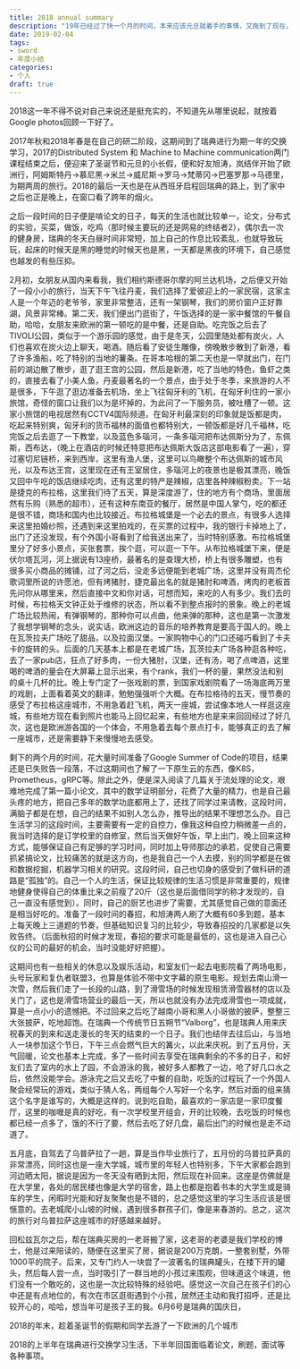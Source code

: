 ```yaml
---
title: 2018 annual summary
description: "19年已经过了快一个月的时间，本来应该元旦就着手的事情，又拖到了现在，春节假期，在打打游戏之余，安静地回顾下自己的2018"
date: 2019-02-04
tags:
- sword
- 年度小结
categories:
- 个人
draft: true
---
```


2018这一年不得不说对自己来说还是挺充实的，不知道先从哪里说起，就按着Google photos回顾一下好了。

2017年秋和2018年春是在自己的研二阶段，这期间到了瑞典进行为期一年的交换学习，2017的Distributed System 和 Machine to Machine communication两门课程结束之后，便迎来了圣诞节和元旦的小长假，便和好友旭涛，岚结伴开始了欧洲行，阿姆斯特丹->慕尼黑->米兰->威尼斯->罗马->梵蒂冈->巴塞罗那->马德里，为期两周的旅行。2018的最后一天也是在从西班牙启程回瑞典的路上，到了家中之后也正是晚上，在窗口看了跨年的烟火。

之后一段时间的日子便是啃论文的日子，每天的生活也就比较单一，论文，分布式的实验，买菜，做饭，吃鸡（那时候主要玩的还是网易的终结者2），偶尔去一次的健身房，瑞典的冬天白昼时间非常短，加上自己的作息比较紊乱，也就导致玩玩，起床的时候天是黑的睡觉的时候天也是黑，一天都是黑夜的环境下，自己感觉也越发的有些压抑。

2月初，女朋友从国内来看我，我们相约斯德哥尔摩的阿兰达机场，之后便又开始了一段小小的旅行，当天下午飞往丹麦，我们选择了爱彼迎上的一家民宿，这家主人是一个年迈的老爷爷，家里非常整洁，还有一架钢琴，我们的房价窗户正好靠湖，风景非常棒。第二天，我们便出门逛街了，午饭选择的是一家中餐馆的午餐自助，哈哈，女朋友来欧洲的第一顿吃的是中餐，还是自助。吃完饭之后去了TIVOLI公园，类似于一个游乐园的感觉，由于是冬天，公园里随处都有炭火，人们也喜欢在炭火边上聊天，喝酒。随后看了安徒生雕像，傍晚散步散到了新港，看了许多渔船，吃了特别的当地的薯条。在哥本哈根的第二天也是一早就出门，在门前的湖边散了散步，逛了逛王宫的公园，然后是新港，吃了当地的特色，鱼虾之类的，直接去看了小美人鱼，丹麦最著名的一个景点，由于处于冬季，来旅游的人不是很多，下午逛了逛边准备去机场，坐上飞往匈牙利的飞机，在匈牙利住的一家小旅馆，奇怪的窗口让我们以为是坏掉的，为此问了一下服务员，被吐槽了一顿。这家小旅馆的电视居然有CCTV4国际频道。在匈牙利最深刻的印象就是饭都是肉，吃起来特别爽，匈牙利的货币福林的面值也都特别大，一顿饭都是好几千福林，吃完饭之后去逛了一下教堂，以及蓝色多瑙河，一条多瑙河把布达佩斯分为了，东佩斯，西布达，（晚上在酒店的时候还特意把布达佩斯大饭店这部电影看了一遍），穿过塞切尼链桥，来到西岸，这里有渔人堡，这里可以鸟瞰整个布达佩斯的城市风光，以及布达王宫，这里现在还有王室居住，多瑙河上的夜景也是极其漂亮，晚饭又回中午吃的饭店继续吃肉，还有这里的特产是辣椒，店里各种辣椒粉卖。下一站是捷克的布拉格，这里我们待了五天，算是深度游了，住的地方有个商场，里面居然有乐购（熟悉的超市），还有这种东南亚的餐厅，居然是中国人掌勺，吃的都还是很不错，商场和国内也比较接近。布拉格城堡是一个必去的景点，有很多人选择来这里拍婚纱照，还遇到来这里拍戏的，在买票的过程中，我的银行卡掉地上了，出门了还没发现，有个外国小哥看到了给我送出来了，当时特别感激。布拉格城堡里分了好多小景点，买张套票，挨个逛，可以逛一下午。从布拉格城堡下来，便是伏尔塔瓦河，河上据说有13座桥，最著名的是查理大桥，桥上有很多雕塑，也有很多买小商品的摊铺，过了河之后，没走多远便能到老城广场，这里并没有周杰伦歌词里所说的许愿池，但有烤猪肘，捷克最出名的就是猪肘和啤酒，烤肉的老板首先问你从哪里来，然后直接中文和你对话，可想而知，来吃的人有多少。我们去的时候，布拉格天文钟正处于维修的状态，所以看不到整点报时的景象。晚上的老城广场比较热闹，有弹钢琴的，那种你可以点曲，他来弹的那种，这也是第一次激发了我想学钢琴的念头，说实话，欧洲这边的音乐的培养教育是要高于国人的。晚上在瓦茨拉夫广场吃了甜品，以及拉面汉堡。一家购物中心的门口还碰巧看到了卡夫卡的旋转的头。后面的几天基本上都是在老城广场，瓦茨拉夫广场各种逛各种吃，去了一家pub店，狂点了好多肉，一份大猪肘，汉堡，还有汤，喝了点啤酒，这里喝的啤酒的量会在大屏幕上显示出来，有个rank，我们一杯的量，果然没法和别的桌十几杯的比。晚上专门定了一张戏剧的票，到国家戏剧院看了一场海底两万里的戏剧，上面看着英文的翻译，勉勉强强听个大概。在布拉格待的五天，慢节奏的感受了布拉格这座城市，不用急着赶飞机，两天一座城，尝试像本地人一样逛这座城，有些地方现在看到照片也能马上回忆起来，有些地方也是来来回回经过了好几次，这也是欧洲游各国的一个体会，不用急着去每个景点打卡，能够真正的去了解一座城市，还是需要静下来慢慢地去感受。

剩下的两个月的时间，花大量时间准备了Google Summer of Code的项目，结果还是已失败告一段落，不过这期间也了解了一下原生云的东西，像K8S，Prometheus，gRPC等。除此之外，便是深入阅读了几篇关于流处理的论文，艰难地完成了第一篇小论文，其中的数学证明部分，花费了大量的精力，也是自己最头疼的地方，把自己多年的数学功底都用上了，还找了同学过来请教，这段时间，满脑子都是在想，自己的结果不如别人怎么办，推导出的结果不理想怎么办。自己生活学习的这段时间，主要需要有一定的自控力，像我这种自控力稍微差一点的，我当时选择的是订学校里的自修室，然后当天做好午饭，早上出门，晚上回来这种方式，能够保证自己有足够的学习时间，同时加上导师那边的承若，促使自己需要抓紧搞论文，比较痛苦的就是这方向，也是我自己一个人去摸，别的同学都是在做和数据挖掘，机器学习相关的研究。这段时间，自己也切身的感受到了做科研的道路是“孤独”的。自己一个人的生活，保证比较规律的生活习惯是非常重要的，规律地健身使得自己的体重比来之前瘦了20斤（这也是后面借同学的称才发现的，自己一直没有感觉到）。同时，自己的厨艺也进步了需要，尤其感觉自己做的意面还是相当好吃的。准备了一段时间的春招，和旭涛两人刷了大概有60多到题，基本上每天晚上三道题的节奏，但基础知识复习的比较少，导致春招投的几家都是以失败告终。（后面秋招的时候才发现，春招的要求可能是最低的，这也是进入自己心仪的公司的最好的机会，当时没能好好把握）。

这期间也有一些相关的休息以及娱乐活动，和室友们一起去电影院看了两场电影，头号玩家和复仇者联盟3，也算是体验不带中文字幕的原生电影。规划去南山滑一次雪，然后我们走了一长段的山路，到了滑雪场的时候发现租赁滑雪器材的店以及关门了，这也是滑雪场营业的最后一天，所以也就没有办法完成滑雪也一项成就，算是一点小小的遗憾把。不过回来之后吃了越南小哥和黑人小哥做的披萨，整整三大张披萨，吃地超饱。在瑞典一个传统节日五朔节“Valborg”，也是瑞典人用来庆祝春天的到来和送走漫长的冬天的结束的一个日子。我们也结伴去往后山，与当地人一块参加这个节日，下午三点会燃气巨大的篝火，以此来庆祝。到了五月份，天气回暖，论文也基本上完成，多了一些时间去享受在瑞典剩余的不多的日子，和好友们去了室内的水上了园，不会游泳的我，被好多人都教了一边，呛了好几口水之后，依然没能学会。游泳完之后又去吃了中餐的自助，吃饭的过程玩了一个外国人聚会经常玩的游戏，类似于猜人名，两组每个人写好一个名字，然后对面的组来猜这个名字是谁写的，大概是这样的。说到吃自助，最喜欢的一家店是一家印度餐厅，这里的咖喱是真的好吃，有一次学校里开组会，开的比较晚，去吃饭的时候也都已经一点多了，饿的不行了要，然后去吃了好几盘，最后出门的时候也是走不动道了。

五月底，自驾去了乌普萨拉了一趟，算是当作毕业旅行了，五月份的乌普拉萨真的非常漂亮，同时这也是一座大学城，城市里的年轻人也特别多，下午大家都会跑到河边晒太阳，据说是因为一冬天没有晒到太阳，然后现在补回来。这座是仿佛就是在大学里，各处的居民楼也像是大学的宿舍，路上也都是抱着书本的大学生或是骑车的学生，闲暇时光能和好友聚聚也是不错的，总之感觉这里的学习生活应该是很惬意的。去老城爬小山坡的时候，遇到很多群孩子们，像是来春游的。总之，这次的旅行对乌普拉萨这座城市的好感越来越好。

回松兹瓦尔之后，帮在瑞典买房的一老哥搬了家，这老哥的老婆是我们学校的博士，他是过来陪读的，随便在这里买了房，据说是200万克朗，一整套别墅，外带1000平的院子。后来，又专门约人一块尝了一波著名的瑞典罐头，在楼下开的罐头，然后每人尝一点，当时吸引了一群当地的小孩过来围观，但味道这个味道，他们没有一个敢吃的，这也是一次比较特殊的经验吧。感觉这一次自己在孩子们的心中还是有点地位的，有次在市区逛街遇到个小孩，居然还主动和我打招呼，还是比较开心的，哈哈，想当年可是孩子王的我。6月6号是瑞典的国庆日，


2018的年末，趁着圣诞节的假期和同学去游了一下欧洲的几个城市


2018的上半年在瑞典进行交换学习生活，下半年回国面临着论文，刷题，面试等各种事项。
